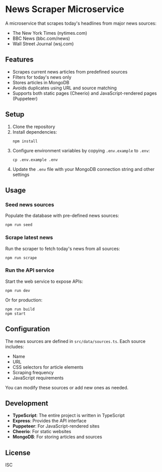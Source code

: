 # News Scraper Microservice

A microservice that scrapes today's headlines from major news sources:

- The New York Times (nytimes.com)
- BBC News (bbc.com/news)
- Wall Street Journal (wsj.com)

## Features

- Scrapes current news articles from predefined sources
- Filters for today's news only
- Stores articles in MongoDB
- Avoids duplicates using URL and source matching
- Supports both static pages (Cheerio) and JavaScript-rendered pages (Puppeteer)

## Setup

1. Clone the repository
2. Install dependencies:
   ```
   npm install
   ```
3. Configure environment variables by copying `.env.example` to `.env`:
   ```
   cp .env.example .env
   ```
4. Update the `.env` file with your MongoDB connection string and other settings

## Usage

### Seed news sources

Populate the database with pre-defined news sources:

```
npm run seed
```

### Scrape latest news

Run the scraper to fetch today's news from all sources:

```
npm run scrape
```

### Run the API service

Start the web service to expose APIs:

```
npm run dev
```

Or for production:

```
npm run build
npm start
```

## Configuration

The news sources are defined in `src/data/sources.ts`. Each source includes:

- Name
- URL
- CSS selectors for article elements
- Scraping frequency
- JavaScript requirements

You can modify these sources or add new ones as needed.

## Development

- **TypeScript**: The entire project is written in TypeScript
- **Express**: Provides the API interface
- **Puppeteer**: For JavaScript-rendered sites
- **Cheerio**: For static websites
- **MongoDB**: For storing articles and sources

## License

ISC
